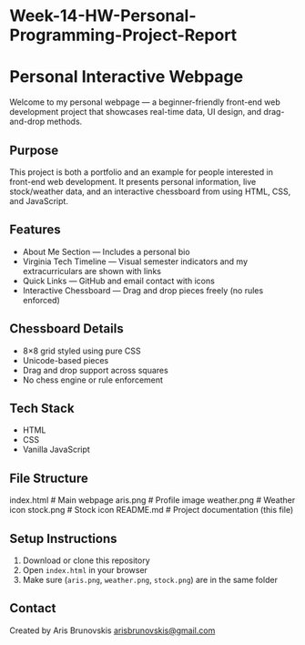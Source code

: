 # Week-14-HW-Personal-Programming-Project-Report

# Personal Interactive Webpage

Welcome to my personal webpage — a beginner-friendly front-end web development project that showcases real-time data, UI design, and drag-and-drop methods.


## Purpose

This project is both a portfolio and an example for people interested in front-end web development. It presents personal information, live stock/weather data, and an interactive chessboard from using HTML, CSS, and JavaScript.


##  Features

- About Me Section — Includes a personal bio
- Virginia Tech Timeline — Visual semester indicators and my extracurriculars are shown with links
- Quick Links — GitHub and email contact with icons
- Interactive Chessboard — Drag and drop pieces freely (no rules enforced)



##  Chessboard Details

- 8×8 grid styled using pure CSS
- Unicode-based pieces 
- Drag and drop support across squares
- No chess engine or rule enforcement 


## Tech Stack

- HTML 
- CSS
- Vanilla JavaScript



##  File Structure
index.html # Main webpage
aris.png # Profile image
weather.png # Weather icon 
stock.png # Stock icon 
README.md # Project documentation (this file)




## Setup Instructions

1. Download or clone this repository
2. Open `index.html` in your browser
3. Make sure (`aris.png`, `weather.png`, `stock.png`) are in the same folder




## Contact

Created by Aris Brunovskis
arisbrunovskis@gmail.com






